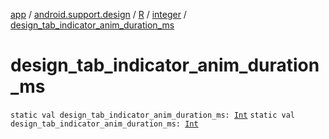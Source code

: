 [app](../../../index.md) / [android.support.design](../../index.md) / [R](../index.md) / [integer](index.md) / [design_tab_indicator_anim_duration_ms](./design_tab_indicator_anim_duration_ms.md)

# design_tab_indicator_anim_duration_ms

`static val design_tab_indicator_anim_duration_ms: `[`Int`](https://kotlinlang.org/api/latest/jvm/stdlib/kotlin/-int/index.html)
`static val design_tab_indicator_anim_duration_ms: `[`Int`](https://kotlinlang.org/api/latest/jvm/stdlib/kotlin/-int/index.html)